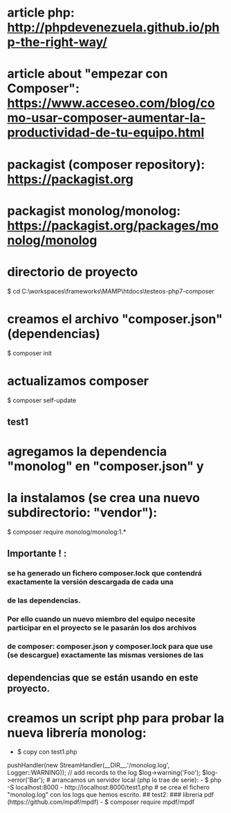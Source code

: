 # article php: http://phpdevenezuela.github.io/php-the-right-way/
# article about "empezar con Composer": https://www.acceseo.com/blog/como-usar-composer-aumentar-la-productividad-de-tu-equipo.html
# packagist (composer repository): https://packagist.org
# packagist monolog/monolog:       https://packagist.org/packages/monolog/monolog

# directorio de proyecto
$ cd C:\workspaces\frameworks\MAMP\htdocs\testeos-php7-composer

# creamos el archivo "composer.json" (dependencias)
$ composer init 

# actualizamos composer
$ composer self-update

## test1
# agregamos la dependencia "monolog" en "composer.json" y 
# la instalamos (se crea una nuevo subdirectorio: "vendor"):
$ composer require monolog/monolog:1.*

## Importante ! : 
### se ha generado un fichero composer.lock que contendrá exactamente la versión descargada de cada una 
### de las dependencias. 
### Por ello cuando un nuevo miembro del equipo necesite participar en el proyecto se le pasarán los dos archivos
### de composer:  composer.json y composer.lock para que use (se descargue) exactamente las mismas versiones de las 
## dependencias que se están usando en este proyecto.

# creamos un script php para probar la nueva librería monolog: 
- $ copy con test1.php
<?php
require __DIR__.'/vendor/autoload.php';
use Monolog\Logger;
use Monolog\Handler\StreamHandler;
// create a log channel
$log = new Logger('name');
$log->pushHandler(new StreamHandler(__DIR__.'/monolog.log', Logger::WARNING));
// add records to the log
$log->warning('Foo');
$log->error('Bar');

# arrancamos un servidor local (php lo trae de serie):
- $ php -S localhost:8000

- http://localhost:8000/test1.php

# se crea el fichero "monolog.log" con los logs que hemos escrito.

## test2: 
### libreria pdf (https://github.com/mpdf/mpdf)
- $ composer require mpdf/mpdf




